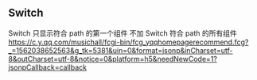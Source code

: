 ## Switch

Switch 只显示符合 path 的第一个组件
不加 Switch 符合 path 的所有组件
https://c.y.qq.com/musichall/fcgi-bin/fcg_yqqhomepagerecommend.fcg?_=1562038652563&g_tk=5381&uin=0&format=jsonp&inCharset=utf-8&outCharset=utf-8&notice=0&platform=h5&needNewCode=1?jsonpCallback=callback